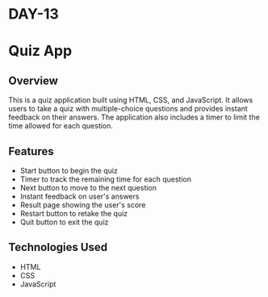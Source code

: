 # DAY-13
# Quiz App 

## Overview

This is a quiz application built using HTML, CSS, and JavaScript. It allows users to take a quiz with multiple-choice questions and provides instant feedback on their answers. The application also includes a timer to limit the time allowed for each question.

## Features

- Start button to begin the quiz
- Timer to track the remaining time for each question
- Next button to move to the next question
- Instant feedback on user's answers
- Result page showing the user's score
- Restart button to retake the quiz
- Quit button to exit the quiz

## Technologies Used

- HTML
- CSS
- JavaScript
